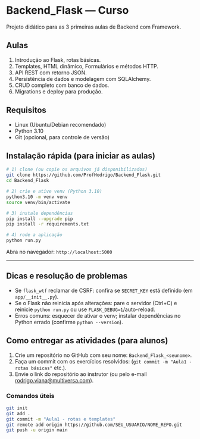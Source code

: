 # Backend_Flask — Curso

Projeto didático para as 3 primeiras aulas de Backend com Framework.

## Aulas
1. Introdução ao Flask, rotas básicas.
2. Templates, HTML dinâmico, Formulários e métodos HTTP.
3. API REST com retorno JSON.
4. Persistência de dados e modelagem com SQLAlchemy.
5. CRUD completo com banco de dados.
6. Migrations e deploy para produção.

## Requisitos
- Linux (Ubuntu/Debian recomendado)
- Python 3.10
- Git (opcional, para controle de versão)

## Instalação rápida (para iniciar as aulas)
```bash
# 1) clone (ou copie os arquivos já disponibilizados)
git clone https://github.com/ProfHodrigo/Backend_Flask.git
cd Backend_Flask

# 2) crie e ative venv (Python 3.10)
python3.10 -m venv venv
source venv/bin/activate

# 3) instale dependências
pip install --upgrade pip
pip install -r requirements.txt

# 4) rode a aplicação
python run.py
```

Abra no navegador: `http://localhost:5000`

---

## Dicas e resolução de problemas
- Se `flask_wtf` reclamar de CSRF: confira se `SECRET_KEY` está definido (em `app/__init__.py`).
- Se o Flask não reinicia após alterações: pare o servidor (Ctrl+C) e reinicie `python run.py` ou use `FLASK_DEBUG=1`/auto-reload.
- Erros comuns: esquecer de ativar o venv; instalar dependências no Python errado (confirme `python --version`).

## Como entregar as atividades (para alunos)
1. Crie um repositório no GitHub com seu nome: `Backend_Flask_<seunome>`.
2. Faça um commit com os exercícios resolvidos: (`git commit -m "Aula1 - rotas básicas"` etc.).
3. Envie o link do repositório ao instrutor (ou pelo e-mail rodrigo.viana@multiversa.com).

### Comandos úteis
```bash
git init
git add .
git commit -m "Aula1 - rotas e templates"
git remote add origin https://github.com/SEU_USUARIO/NOME_REPO.git
git push -u origin main
```